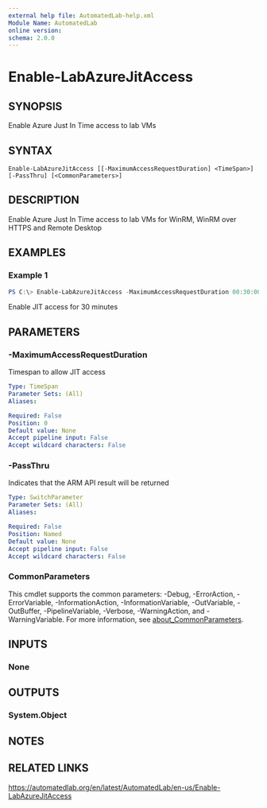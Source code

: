 ```yaml
---
external help file: AutomatedLab-help.xml
Module Name: AutomatedLab
online version:
schema: 2.0.0
---
```


# Enable-LabAzureJitAccess

## SYNOPSIS

Enable Azure Just In Time access to lab VMs

## SYNTAX

```
Enable-LabAzureJitAccess [[-MaximumAccessRequestDuration] <TimeSpan>] [-PassThru] [<CommonParameters>]
```

## DESCRIPTION

Enable Azure Just In Time access to lab VMs for WinRM, WinRM over HTTPS and Remote Desktop

## EXAMPLES

### Example 1
```powershell
PS C:\> Enable-LabAzureJitAccess -MaximumAccessRequestDuration 00:30:00
```

Enable JIT access for 30 minutes

## PARAMETERS

### -MaximumAccessRequestDuration
Timespan to allow JIT access

```yaml
Type: TimeSpan
Parameter Sets: (All)
Aliases:

Required: False
Position: 0
Default value: None
Accept pipeline input: False
Accept wildcard characters: False
```

### -PassThru
Indicates that the ARM API result will be returned

```yaml
Type: SwitchParameter
Parameter Sets: (All)
Aliases:

Required: False
Position: Named
Default value: None
Accept pipeline input: False
Accept wildcard characters: False
```

### CommonParameters
This cmdlet supports the common parameters: -Debug, -ErrorAction, -ErrorVariable, -InformationAction, -InformationVariable, -OutVariable, -OutBuffer, -PipelineVariable, -Verbose, -WarningAction, and -WarningVariable. For more information, see [about_CommonParameters](http://go.microsoft.com/fwlink/?LinkID=113216).

## INPUTS

### None

## OUTPUTS

### System.Object
## NOTES

## RELATED LINKS
https://automatedlab.org/en/latest/AutomatedLab/en-us/Enable-LabAzureJitAccess
